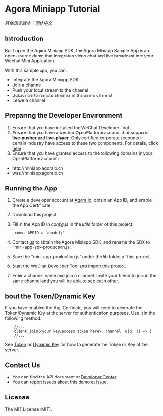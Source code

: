 # Agora Miniapp Tutorial

*其他语言版本：[简体中文](README.CN.md)*

## Introduction

Built upon the Agora Miniapp SDK, the Agora Miniapp Sample App is an open-source demo that integrates video chat and live broadcast into your Wechat Mini Application.

With this sample app, you can:

* Integrate the Agora Miniapp SDK
* Join a channel
* Push your local stream to the channel
* Subscribe to remote streams in the same channel
* Leave a channel

## Preparing the Developer Environment

1. Ensure that you have installed the WeChat Developer Tool.
2. Ensure that you have a wechat OpenPlatform account that supports **live-pusher** and **live-player**. Only certified corporate accounts in certain industry have access to these two components. For details, click [here](https://developers.weixin.qq.com/miniprogram/dev/component/live-player.html) .
3. Ensure that you have granted access to the following domains in your OpenPlatform account:

 * http://miniapp.agoraio.cn
 * wss://miniapp.agoraio.cn

## Running the App
 
1. Create a developer account at [Agora.io](http://dashboard.agora.io/signin/), obtain an App ID, and enable the App Certificate.
2. Download this project.
3. Fill in the App ID in *config.js* in the *utils* folder of this project:

    	const APPID = 'abcdefg'
    	
4. Contact [us](sales@agora.io) to abtain the Agora Miniapp SDK, and rename the SDK to "mini-app-sdk-production.js".
5. Save the "mini-app-production.js" under the *lib* folder of this project.
6. Start the WeChat Developer Tool and import this project.
7. Enter a channel name and join a channel. Invite your friend to join in the same channel and you will be able to see each other.

## bout the Token/Dynamic Key

If you have enabled the App Cerficate, you will need to generate the Token/Dynamic Key at the server for authentication purposes. Use it in the following method:

    	//...
    	client.join(<your key/access token here>, channel, uid, () => {
    	//...
    	
See [Token](https://docs.agora.io/en/2.2/product/Video/Agora%20Basics/key_native?platform=Android) or [Dynamic Key](https://docs.agora.io/en/2.2/product/Video/Agora%20Basics/key_web?platform=Web) for how to generate the Token or Key at the server.

## Contact Us

* You can find the API document at [Developer Center](http://docs.agora.io/en/).
* You can report issues about this demo at [issue](https://github.com/AgoraIO/Agora-Android-Tutorial-1to1/issues).

## License

The MIT License (MIT).
